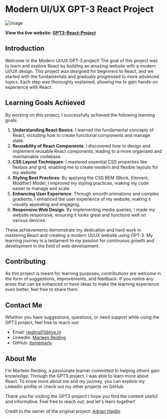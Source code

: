 # Modern UI/UX GPT-3 React Project

![image](https://github.com/itsmemarly/GPT3-React-Project/assets/31918408/d2d00489-6004-47e3-8215-19fca1ead703)

**View the live website: [GPT3-React-Project](https://itsmemarly.github.io/GPT3-React-Project/)**

## Introduction

Welcome to the Modern UI/UX GPT-3 project! The goal of this project was to learn and explore React by building an amazing website with a modern UI/UX design. This project was designed for beginners to React, and we started with the fundamentals and gradually progressed to more advanced topics. Each step was thoroughly explained, allowing me to gain hands-on experience with React.

## Learning Goals Achieved

By working on this project, I successfully achieved the following learning goals:

1. **Understanding React Basics**: I learned the fundamental concepts of React, including how to create functional components and manage state.
2. **Reusability of React Components**: I discovered how to design and implement reusable React components, leading to a more organized and maintainable codebase.
3. **CSS Layout Techniques**: I mastered essential CSS properties like flexbox and grid, enabling me to create modern and flexible layouts for my website.
4. **Styling Best Practices**: By applying the CSS BEM (Block, Element, Modifier) Model, I improved my styling practices, making my code easier to manage and scale.
5. **Enhancing User Experience**: Through smooth animations and complex gradients, I enhanced the user experience of my website, making it visually appealing and engaging.
6. **Responsive Web Design**: By implementing media queries, I made my website responsive, ensuring it looks great and functions well on various devices.

These achievements demonstrate my dedication and hard work in mastering React and creating a modern UI/UX website using GPT-3. My learning journey is a testament to my passion for continuous growth and development in the field of web development.

## Contributing

As this project is meant for learning purposes, contributions are welcome in the form of suggestions, improvements, and feedback. If you notice any areas that can be enhanced or have ideas to make the learning experience even better, feel free to share them.

## Contact Me

Whether you have suggestions, questions, or need support while using the GPT3 project, feel free to reach out:

- Email: reiding01@live.nl
- LinkedIn: [Marleen Reiding](https://www.linkedin.com/in/marleenreiding/)
- GitHub: [itsmemarly](https://github.com/itsmemarly)

## About Me

I'm Marleen Reiding, a passionate learner committed to helping others gain knowledge. Through the GPT3 project, I was able to learn more about React. To know more about me and my journey, you can explore my LinkedIn profile or check out my other projects on GitHub.

Thank you for visiting the GPT3 project! I hope you find the content useful and informative. Feel free to reach out, and let's learn together!

Credit to the owner of the original project: [Adrian Hajdin](https://github.com/adrianhajdin/project_modern_ui_ux_gpt3.git)

